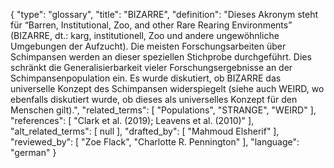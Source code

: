 {
    "type": "glossary",
    "title": "BIZARRE",
    "definition": "Dieses Akronym steht für “Barren, Institutional, Zoo, and other Rare Rearing Environments” (BIZARRE, dt.: karg, institutionell, Zoo und andere ungewöhnliche Umgebungen der Aufzucht). Die meisten Forschungsarbeiten über Schimpansen werden an dieser speziellen Stichprobe durchgeführt. Dies schränkt die Generalisierbarkeit vieler Forschungsergebnisse an der Schimpansenpopulation ein. Es wurde diskutiert, ob BIZARRE das universelle Konzept des Schimpansen widerspiegelt (siehe auch WEIRD, wo ebenfalls diskutiert wurde, ob dieses als universelles Konzept für den Menschen gilt).",
    "related_terms": [
        "Populations",
        "STRANGE",
        "WEIRD"
    ],
    "references": [
        "Clark et al. (2019); Leavens et al. (2010)"
    ],
    "alt_related_terms": [
        null
    ],
    "drafted_by": [
        "Mahmoud Elsherif"
    ],
    "reviewed_by": [
        "Zoe Flack",
        "Charlotte R. Pennington"
    ],
    "language": "german"
}
